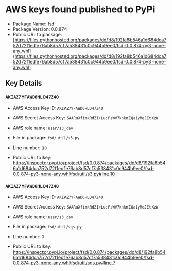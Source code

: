 # AWS keys found published to PyPi

* Package Name: fsd
* Package Version: 0.0.874
* Public URL to package: [https://files.pythonhosted.org/packages/dd/d8/192fa8b546a1d684dca752d72f1edfe76ab8d57cf7a538431c0c944b9ee0/fsd-0.0.874-py3-none-any.whl](https://files.pythonhosted.org/packages/dd/d8/192fa8b546a1d684dca752d72f1edfe76ab8d57cf7a538431c0c944b9ee0/fsd-0.0.874-py3-none-any.whl)

## Key Details

### `AKIAZ7YFAWD6HLD47Z4O`

* AWS Access Key ID: `AKIAZ7YFAWD6HLD47Z4O`
* AWS Secret Access Key: `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` 
* AWS role name: `user/s3_dev`
* File in package: `fsd/util/s3.py`
* Line number: `10`

* Public URL to key: https://inspector.pypi.io/project/fsd/0.0.874/packages/dd/d8/192fa8b546a1d684dca752d72f1edfe76ab8d57cf7a538431c0c944b9ee0/fsd-0.0.874-py3-none-any.whl/fsd/util/s3.py#line.10



### `AKIAZ7YFAWD6HLD47Z4O`

* AWS Access Key ID: `AKIAZ7YFAWD6HLD47Z4O`
* AWS Secret Access Key: `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` 
* AWS role name: `user/s3_dev`
* File in package: `fsd/util/sqs.py`
* Line number: `7`

* Public URL to key: https://inspector.pypi.io/project/fsd/0.0.874/packages/dd/d8/192fa8b546a1d684dca752d72f1edfe76ab8d57cf7a538431c0c944b9ee0/fsd-0.0.874-py3-none-any.whl/fsd/util/sqs.py#line.7


